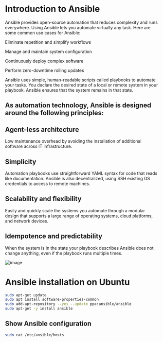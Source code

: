 # Introduction to Ansible
Ansible provides open-source automation that reduces complexity and runs everywhere. Using Ansible lets you automate virtually any task. Here are some common use cases for Ansible:

Eliminate repetition and simplify workflows

Manage and maintain system configuration

Continuously deploy complex software

Perform zero-downtime rolling updates

Ansible uses simple, human-readable scripts called playbooks to automate your tasks. You declare the desired state of a local or remote system in your playbook. Ansible ensures that the system remains in that state.

## As automation technology, Ansible is designed around the following principles:

## Agent-less architecture
Low maintenance overhead by avoiding the installation of additional software across IT infrastructure.

## Simplicity
Automation playbooks use straightforward YAML syntax for code that reads like documentation. Ansible is also decentralized, using SSH existing OS credentials to access to remote machines.

## Scalability and flexibility
Easily and quickly scale the systems you automate through a modular design that supports a large range of operating systems, cloud platforms, and network devices.

## Idempotence and predictability
When the system is in the state your playbook describes Ansible does not change anything, even if the playbook runs multiple times.

![image](https://github.com/bhaveshcse/ansible-tutorial/assets/22559264/ab0724b1-fdfe-47cd-ad77-0da1b98df030)

# Ansible installation on Ubuntu

```bash
sudo apt-get update
sudo apt install software-properties-common
sudo add-apt-repository --yes --update ppa:ansible/ansible
sudo apt-get -y install ansible
```
## Show Ansible configuration

```bash
sudo cat /etc/ansible/hosts
```


